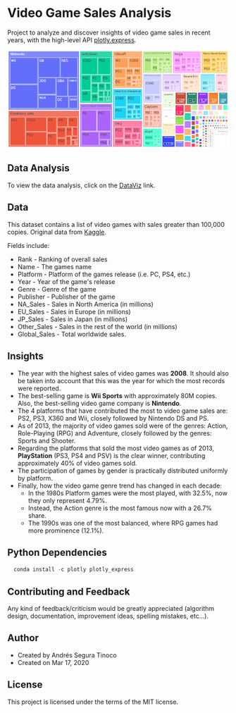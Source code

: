 # Video Game Sales Analysis
Project to analyze and discover insights of video game sales in recent years, with the high-level API <a href="https://plotly.com/python/plotly-express/" target="_blank" >plotly.express</a>.

![VG Sales Grouped by Publisher](https://raw.githubusercontent.com/ansegura7/DataAnalysis_VideoGames/master/images/sales-grouped-by-publisher.PNG)

## Data Analysis
To view the data analysis, click on the <a href="https://ansegura7.github.io/DataAnalysis_VideoGames/pages/VideoGameSales.html" >DataViz</a> link.

## Data
This dataset contains a list of video games with sales greater than 100,000 copies. Original data from <a href="https://www.kaggle.com/gregorut/videogamesales" target="_blank" >Kaggle</a>.

Fields include:
- Rank - Ranking of overall sales
- Name - The games name
- Platform - Platform of the games release (i.e. PC, PS4, etc.)
- Year - Year of the game's release
- Genre - Genre of the game
- Publisher - Publisher of the game
- NA_Sales - Sales in North America (in millions)
- EU_Sales - Sales in Europe (in millions)
- JP_Sales - Sales in Japan (in millions)
- Other_Sales - Sales in the rest of the world (in millions)
- Global_Sales - Total worldwide sales.

## Insights
- The year with the highest sales of video games was **2008**. It should also be taken into account that this was the year for which the most records were reported.
- The best-selling game is **Wii Sports** with approximately 80M copies. Also, the best-selling video game company is **Nintendo**.
- The 4 platforms that have contributed the most to video game sales are: PS2, PS3, X360 and Wii, closely followed by Nintendo DS and PS.
- As of 2013, the majority of video games sold were of the genres: Action, Role-Playing (RPG) and Adventure, closely followed by the genres: Sports and Shooter.
- Regarding the platforms that sold the most video games as of 2013, **PlayStation** (PS3, PS4 and PSV) is the clear winner, contributing approximately 40% of video games sold.
- The participation of games by gender is practically distributed uniformly by platform.
- Finally, how the video game genre trend has changed in each decade:
  - In the 1980s Platform games were the most played, with 32.5%, now they only represent 4.79%.
  - Instead, the Action genre is the most famous now with a 26.7% share.
  - The 1990s was one of the most balanced, where RPG games had more prominence (12.1%).

## Python Dependencies
``` python
  conda install -c plotly plotly_express
```

## Contributing and Feedback
Any kind of feedback/criticism would be greatly appreciated (algorithm design, documentation, improvement ideas, spelling mistakes, etc...).

## Author
- Created by Andrés Segura Tinoco
- Created on Mar 17, 2020

## License
This project is licensed under the terms of the MIT license.
